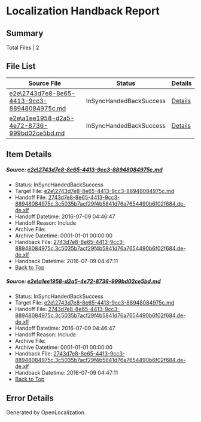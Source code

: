 # <a name='report-top'></a> Localization Handback Report

## Summary
 Total Files | 2

## File List
 Source File | Status | Details 
 ----------- | ------ | ------- 
 [e2e\2743d7e8-8e65-4413-9cc3-88948084975c.md](https://github.com/OpenLocalizationTestOrg/oltest/blob/0d919ac253783b7c66da4620ef9fd70bf2d403b7/e2e/2743d7e8-8e65-4413-9cc3-88948084975c.md) | InSyncHandedBackSuccess | [Details](#1a1130232357ca60c169ef643f9169bf8d8d252d1)
 [e2e\a1ee1958-d2a5-4e72-8736-999bd02ce5bd.md](https://github.com/OpenLocalizationTestOrg/oltest/blob/0d919ac253783b7c66da4620ef9fd70bf2d403b7/e2e/a1ee1958-d2a5-4e72-8736-999bd02ce5bd.md) | InSyncHandedBackSuccess | [Details](#1a1130232357ca60c169ef643f9169bf8d8d252d3)

## Item Details
##### <a name='1a1130232357ca60c169ef643f9169bf8d8d252d1'></a> Source: [e2e\2743d7e8-8e65-4413-9cc3-88948084975c.md](https://github.com/OpenLocalizationTestOrg/oltest/blob/0d919ac253783b7c66da4620ef9fd70bf2d403b7/e2e/2743d7e8-8e65-4413-9cc3-88948084975c.md)
* Status: InSyncHandedBackSuccess
* Target File: [e2e\2743d7e8-8e65-4413-9cc3-88948084975c.md](https://github.com/OpenLocalizationTestOrg/oltest-dede-fly/blob/3a8e3bd6037b67156bb329660d78655544678436/e2e/2743d7e8-8e65-4413-9cc3-88948084975c.md)
* Handoff File: [2743d7e8-8e65-4413-9cc3-88948084975c.3c5035b7acf29f4b5841d76a7654490b6f02f684.de-de.xlf](https://github.com/OpenLocalizationTestOrg/olhandoff-e2e/blob/70bbb8fb5bb389a19510176cea77a4983bab97d5/ol-handoff/OpenLocalizationTestOrg/oltest-dede-fly/ci/ht/2743d7e8-8e65-4413-9cc3-88948084975c.3c5035b7acf29f4b5841d76a7654490b6f02f684.de-de.xlf)
* Handoff Datetime: 2016-07-09 04:46:47
* Handoff Reason: Include
* Archive File: 
* Archive Datetime: 0001-01-01 00:00:00
* Handback File: [2743d7e8-8e65-4413-9cc3-88948084975c.3c5035b7acf29f4b5841d76a7654490b6f02f684.de-de.xlf](https://github.com/OpenLocalizationTestOrg/olhandback-e2e/blob/4e7367e787ccb35ec2737ae5c39a14a962909176/ol-handback/OpenLocalizationTestOrg/oltest-dede-fly/ci/ht/2743d7e8-8e65-4413-9cc3-88948084975c.3c5035b7acf29f4b5841d76a7654490b6f02f684.de-de.xlf)
* Handback Datetime: 2016-07-09 04:47:11
* [Back to Top](#report-top)

##### <a name='1a1130232357ca60c169ef643f9169bf8d8d252d3'></a> Source: [e2e\a1ee1958-d2a5-4e72-8736-999bd02ce5bd.md](https://github.com/OpenLocalizationTestOrg/oltest/blob/0d919ac253783b7c66da4620ef9fd70bf2d403b7/e2e/a1ee1958-d2a5-4e72-8736-999bd02ce5bd.md)
* Status: InSyncHandedBackSuccess
* Target File: [e2e\2743d7e8-8e65-4413-9cc3-88948084975c.md](https://github.com/OpenLocalizationTestOrg/oltest-dede-fly/blob/3a8e3bd6037b67156bb329660d78655544678436/e2e/2743d7e8-8e65-4413-9cc3-88948084975c.md)
* Handoff File: [2743d7e8-8e65-4413-9cc3-88948084975c.3c5035b7acf29f4b5841d76a7654490b6f02f684.de-de.xlf](https://github.com/OpenLocalizationTestOrg/olhandoff-e2e/blob/70bbb8fb5bb389a19510176cea77a4983bab97d5/ol-handoff/OpenLocalizationTestOrg/oltest-dede-fly/ci/ht/2743d7e8-8e65-4413-9cc3-88948084975c.3c5035b7acf29f4b5841d76a7654490b6f02f684.de-de.xlf)
* Handoff Datetime: 2016-07-09 04:46:47
* Handoff Reason: Include
* Archive File: 
* Archive Datetime: 0001-01-01 00:00:00
* Handback File: [2743d7e8-8e65-4413-9cc3-88948084975c.3c5035b7acf29f4b5841d76a7654490b6f02f684.de-de.xlf](https://github.com/OpenLocalizationTestOrg/olhandback-e2e/blob/4e7367e787ccb35ec2737ae5c39a14a962909176/ol-handback/OpenLocalizationTestOrg/oltest-dede-fly/ci/ht/2743d7e8-8e65-4413-9cc3-88948084975c.3c5035b7acf29f4b5841d76a7654490b6f02f684.de-de.xlf)
* Handback Datetime: 2016-07-09 04:47:11
* [Back to Top](#report-top)


## Error Details

Generated by OpenLocalization.
